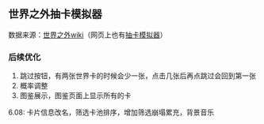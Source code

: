 ## 世界之外抽卡模拟器
数据来源：[世界之外wiki](https://wiki.biligame.com/world/%E9%A6%96%E9%A1%B5)（网页上也有[抽卡模拟器](https://wiki.biligame.com/world/%E4%BE%A7%E5%BD%B1%E6%8A%BD%E5%8D%A1%E6%A8%A1%E6%8B%9F%E5%99%A8)）


### 后续优化
1. 跳过按钮，有两张世界卡的时候会少一张，点击几张后再点跳过会回到第一张
2. 概率调整
3. 图鉴展示，图鉴页面上显示所有的卡



6.08: 卡片信息改名，筛选卡池排序，增加筛选崩塌累充，背景音乐